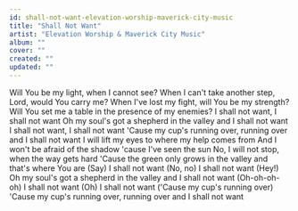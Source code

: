 ```yaml
---
id: shall-not-want-elevation-worship-maverick-city-music
title: "Shall Not Want"
artist: "Elevation Worship & Maverick City Music"
album: ""
cover: ""
created: ""
updated: ""
---
```


Will You be my light, when I cannot see?
When I can't take another step, Lord, would You carry me?
When I've lost my fight, will You be my strength?
Will You set me a table in the presence of my enemies?
I shall not want, I shall not want
Oh my soul's got a shepherd in the valley and I shall not want
I shall not want, I shall not want
'Cause my cup's running over, running over and I shall not want
I will lift my eyes to where my help comes from
And I won't be afraid of the shadow 'cause I've seen the sun
No, I will not stop, when the way gets hard
'Causе the green only grows in the valley and that's whеre You are
(Say)
I shall not want (No, no) I shall not want (Hey!)
Oh my soul's got a shepherd in the valley and I shall not want (Oh-oh-oh-oh)
I shall not want (Oh) I shall not want
('Cause my cup's running over)
'Cause my cup's running over, running over and I shall not want